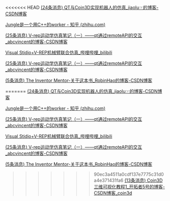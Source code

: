 <<<<<<< HEAD
[(24条消息) QT与Coin3D实现机器人的仿真_jiaolu☞的博客-CSDN博客](https://blog.csdn.net/jiaolu295/article/details/117195749)

[Jungle是一个用C++的worker - 知乎 (zhihu.com)](https://zhuanlan.zhihu.com/c_184924030)

[(25条消息) V-rep运动学仿真笔记（一）——qt通过remoteAPI的交互_abcvincent的博客-CSDN博客](https://blog.csdn.net/abcvincent/article/details/103097450)

[Visual Stidio+V-REP机械臂联合仿真_哔哩哔哩_bilibili](https://www.bilibili.com/video/BV1vT4y1d7iT?spm_id_from=333.337.search-card.all.click)

[(25条消息) V-rep运动学仿真笔记（一）——qt通过remoteAPI的交互_abcvincent的博客-CSDN博客](https://blog.csdn.net/abcvincent/article/details/103097450)

[(5条消息) The Inventor Mentor-关于这本书_RobinHao的博客-CSDN博客](https://blog.csdn.net/robinhao/article/details/1773027)

=======
[(24条消息) QT与Coin3D实现机器人的仿真_jiaolu☞的博客-CSDN博客](https://blog.csdn.net/jiaolu295/article/details/117195749)

[Jungle是一个用C++的worker - 知乎 (zhihu.com)](https://zhuanlan.zhihu.com/c_184924030)

[(25条消息) V-rep运动学仿真笔记（一）——qt通过remoteAPI的交互_abcvincent的博客-CSDN博客](https://blog.csdn.net/abcvincent/article/details/103097450)

[Visual Stidio+V-REP机械臂联合仿真_哔哩哔哩_bilibili](https://www.bilibili.com/video/BV1vT4y1d7iT?spm_id_from=333.337.search-card.all.click)

[(25条消息) V-rep运动学仿真笔记（一）——qt通过remoteAPI的交互_abcvincent的博客-CSDN博客](https://blog.csdn.net/abcvincent/article/details/103097450)

[(5条消息) The Inventor Mentor-关于这本书_RobinHao的博客-CSDN博客](https://blog.csdn.net/robinhao/article/details/1773027)

>>>>>>> 90ec3a4511a0cdf137e7775c31d0a4e371431fa6
[(13条消息) Coin3D三维可视化教程1_开拓者5号的博客-CSDN博客_coin3d](https://blog.csdn.net/yanfeng1022/article/details/105907568)